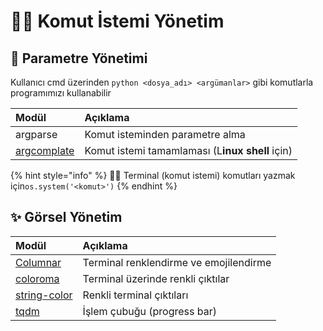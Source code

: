 # 👨‍💼 Komut İstemi Yönetim

## 💎 Parametre Yönetimi

Kullanıcı cmd üzerinden `python <dosya_adı> <argümanlar>` gibi komutlarla programımızı kullanabilir

| Modül | Açıklama |
| :--- | :--- |
| argparse | Komut isteminden parametre alma |
| [argcomplate](https://stackoverflow.com/a/15289025) | Komut istemi tamamlaması \(L**inux shell** için\) |

{% hint style="info" %}
🧙‍♂️ Terminal \(komut istemi\) komutları yazmak için`os.system('<komut>')`
{% endhint %}

## ✨ Görsel Yönetim

| Modül | Açıklama |
| :--- | :--- |
| [Columnar](https://pypi.org/project/Columnar/) | Terminal renklendirme ve emojilendirme |
| [coloroma](https://pypi.org/project/colorama/) | Terminal üzerinde renkli çıktılar |
| [string-color](https://gitlab.com/shindagger/string-color) | Renkli terminal çıktıları |
| [tqdm](https://github.com/tqdm/tqdm) | İşlem çubuğu \(progress bar\) |

